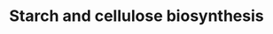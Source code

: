 ---
annotations:
- type: Pathway Ontology
  value: starch and cellulose biosynthetic pathway
authors:
- M.Braymer
- MaintBot
- Ddigles
- Egonw
- AlexanderPico
- DeSl
- Eweitz
description: In addition to being a common source of energy among most organisms,
  glucose is also a precursor to starch and cellulose biosynthesis. The production
  of ADP-, GDP-, and UDP-D-glucose stems from glucose-1-phosphate, which is converted
  from the common glucose derivative, glucose-6-phosphate.
last-edited: 2021-05-20
organisms:
- Saccharomyces cerevisiae
redirect_from:
- /index.php/Pathway:WP257
- /instance/WP257
schema-jsonld:
- '@context': https://schema.org/
  '@id': https://wikipathways.github.io/pathways/WP257.html
  '@type': Dataset
  creator:
    '@type': Organization
    name: WikiPathways
  description: In addition to being a common source of energy among most organisms,
    glucose is also a precursor to starch and cellulose biosynthesis. The production
    of ADP-, GDP-, and UDP-D-glucose stems from glucose-1-phosphate, which is converted
    from the common glucose derivative, glucose-6-phosphate.
  keywords:
  - H2O
  - (1,4-beta-D-glucosyl)n
  - pyrophosphate
  - maltose
  - ADP
  - NADH
  - (1,4-beta-D-Glucosyl)n
  - GDP
  - GTP
  - UDP-D-glucose
  - UDP-D-glucuronate
  - 6-alpha-D-(1,4-alpha-D-glucano)-glucan
  - UGP1
  - glucose-6-phosphate
  - glucose-1-phosphate
  - NAD
  - 1,4-alpha-D-Glucan
  - UTP
  - PGM2
  - ADP-D-glucose
  - PGM1
  - GDP-D-glucose
  - YHL012W
  - ATP
  - GLC3
  - 1,4-alpha-D-glucan (n+1)
  license: CC0
  name: Starch and cellulose biosynthesis
seo: CreativeWork
title: Starch and cellulose biosynthesis
wpid: WP257
---